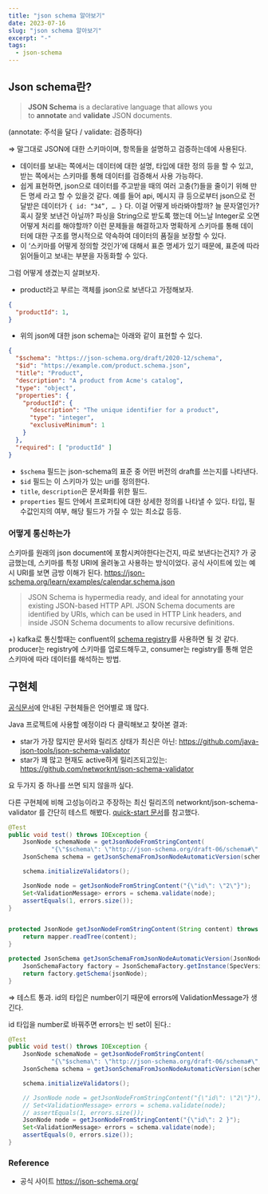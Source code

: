```yaml
---
title: "json schema 알아보기"
date: 2023-07-16
slug: "json schema 알아보기"
excerpt: "-"
tags:
  - json-schema
---
```

## Json schema란?

> **JSON Schema** is a declarative language that allows you to **annotate** and **validate** JSON documents.
> 
(annotate: 주석을 달다 / validate: 검증하다)

⇒ 말그대로 JSON에 대한 스키마이며, 항목들을 설명하고 검증하는데에 사용된다.

- 데이터를 보내는 쪽에서는 데이터에 대한 설명, 타입에 대한 정의 등을 할 수 있고, 받는 쪽에서는 스키마를 통해 데이터를 검증해서 사용 가능하다.
- 쉽게 표현하면, json으로 데이터를 주고받을 때의 여러 고충(?)들을 줄이기 위해 만든 명세 라고 할 수 있을것 같다. 예를 들어 api, 메시지 큐 등으로부터 json으로 전달받은 데이터가 `{ id: “34”, … }` 다. 이걸 어떻게 바라봐야할까? 늘 문자열인가? 혹시 잘못 보낸건 아닐까? 파싱을 String으로 받도록 했는데 어느날 Integer로 오면 어떻게 처리를 해야할까?  이런 문제들을 해결하고자 명확하게 스키마를 통해 데이터에 대한 구조를 명시적으로 약속하여 데이터의 품질을 보장할 수 있다.
- 이 ‘스키마를 어떻게 정의할 것인가’에 대해서 표준 명세가 있기 때문에, 표준에 따라 읽어들이고 보내는 부분을 자동화할 수 있다.

그럼 어떻게 생겼는지 살펴보자.

- product라고 부르는 객체를 json으로 보낸다고 가정해보자.

```json
{
  "productId": 1,
}
```

- 위의 json에 대한 json schema는 아래와 같이 표현할 수 있다.

```json
{
  "$schema": "https://json-schema.org/draft/2020-12/schema",
  "$id": "https://example.com/product.schema.json",
  "title": "Product",
  "description": "A product from Acme's catalog",
  "type": "object",
  "properties": {
    "productId": {
      "description": "The unique identifier for a product",
      "type": "integer",
	  "exclusiveMinimum": 1
    }
  },
  "required": [ "productId" ]
}
```

- `$schema` 필드는 json-schema의 표준 중 어떤 버전의 draft를 쓰는지를 나타낸다.
- `$id` 필드는 이 스키마가 있는 uri를 정의한다.
- `title`, `description`은 문서화를 위한 필드.
- `properties` 필드 안에서 프로퍼티에 대한 상세한 정의를 나타낼 수 있다. 타입, 필수값인지의 여부, 해당 필드가 가질 수 있는 최소값 등등.

### 어떻게 통신하는가

스키마를 원래의 json document에 포함시켜야한다는건지, 따로 보낸다는건지? 가 궁금했는데, 스키마를 특정 URI에 올려놓고 사용하는 방식이었다. 공식 사이트에 있는 예시 URI를 보면 금방 이해가 된다. https://json-schema.org/learn/examples/calendar.schema.json 

> JSON Schema is hypermedia ready, and ideal for annotating your existing JSON-based HTTP API. JSON Schema documents are identified by URIs, which can be used in HTTP Link headers, and inside JSON Schema documents to allow recursive definitions.
> 

+) kafka로 통신할때는 confluent의 [schema registry](https://docs.confluent.io/platform/current/schema-registry/fundamentals/serdes-develop/serdes-json.html)를 사용하면 될 것 같다. producer는 registry에 스키마를 업로드해두고,  consumer는 registry를 통해 얻은 스키마에 따라 데이터를 해석하는 방법.

## 구현체

[공식문서](https://json-schema.org/implementations.html)에 안내된 구현체들은 언어별로 꽤 많다. 

Java 프로젝트에 사용할 예정이라 다 클릭해보고 찾아본 결과:

- star가 가장 많지만 문서와 릴리즈 상태가 최신은 아닌:  https://github.com/java-json-tools/json-schema-validator
- star가 꽤 많고 현재도 active하게 릴리즈되고있는:  https://github.com/networknt/json-schema-validator

요 두가지 중 하나를 쓰면 되지 않을까 싶다.

다른 구현체에 비해 고성능이라고 주장하는 최신 릴리즈의 networknt/json-schema-validator 를 간단히 테스트 해봤다. [quick-start 문서](https://github.com/networknt/json-schema-validator/blob/master/doc/quickstart.md)를 참고했다.

```java
@Test
public void test() throws IOException {
    JsonNode schemaNode = getJsonNodeFromStringContent(
            "{\"$schema\": \"http://json-schema.org/draft-06/schema#\", \"properties\": { \"id\": {\"type\": \"number\"}}}");
    JsonSchema schema = getJsonSchemaFromJsonNodeAutomaticVersion(schemaNode);

    schema.initializeValidators();

    JsonNode node = getJsonNodeFromStringContent("{\"id\": \"2\"}");
    Set<ValidationMessage> errors = schema.validate(node);
    assertEquals(1, errors.size());
}


protected JsonNode getJsonNodeFromStringContent(String content) throws IOException {
    return mapper.readTree(content);
}

protected JsonSchema getJsonSchemaFromJsonNodeAutomaticVersion(JsonNode jsonNode) {
    JsonSchemaFactory factory = JsonSchemaFactory.getInstance(SpecVersionDetector.detect(jsonNode));
    return factory.getSchema(jsonNode);
}
```

⇒ 테스트 통과. id의 타입은 number이기 때문에 errors에 ValidationMessage가 생긴다.

id 타입을 number로 바꿔주면 errors는 빈 set이 된다.: 

```java
@Test
public void test() throws IOException {
    JsonNode schemaNode = getJsonNodeFromStringContent(
            "{\"$schema\": \"http://json-schema.org/draft-06/schema#\", \"properties\": { \"id\": {\"type\": \"number\"}}}");
    JsonSchema schema = getJsonSchemaFromJsonNodeAutomaticVersion(schemaNode);

    schema.initializeValidators();

    // JsonNode node = getJsonNodeFromStringContent("{\"id\": \"2\"}");
    // Set<ValidationMessage> errors = schema.validate(node);
    // assertEquals(1, errors.size());
	JsonNode node = getJsonNodeFromStringContent("{\"id\": 2 }");
    Set<ValidationMessage> errors = schema.validate(node);
    assertEquals(0, errors.size());
}
```

### Reference

- 공식 사이트 https://json-schema.org/
